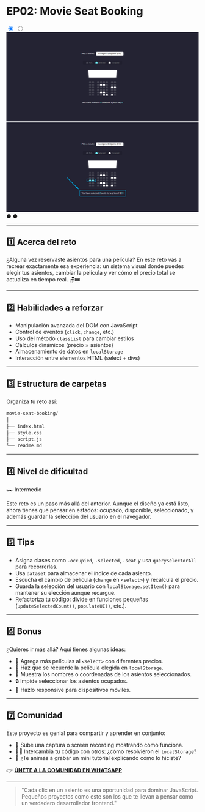# EP02: Movie Seat Booking

<link rel="stylesheet" href="/css/style.css">

<div class="carousel-container">

  <input type="radio" name="carousel" id="slide1" checked>
  <input type="radio" name="carousel" id="slide2">

  <div class="carousel-slide">
    <img src="/images/project02/01.png" alt="Imagen 1">
    <img src="/images/project02/02.png" alt="Imagen 2">
  </div>

  <div class="carousel-nav">
    <label for="slide1">●</label>
    <label for="slide2">●</label>
  </div>
</div>

---

## 1️⃣ Acerca del reto

¿Alguna vez reservaste asientos para una película?
En este reto vas a recrear exactamente esa experiencia: un sistema visual donde puedes elegir tus asientos, cambiar la película y ver cómo el precio total se actualiza en tiempo real. 🪑🎟️

---

## 2️⃣ Habilidades a reforzar

- Manipulación avanzada del DOM con JavaScript
- Control de eventos (`click`, `change`, etc.)
- Uso del método `classList` para cambiar estilos
- Cálculos dinámicos (precio × asientos)
- Almacenamiento de datos en `localStorage`
- Interacción entre elementos HTML (select + divs)

---

## 3️⃣ Estructura de carpetas

Organiza tu reto así:

```md
movie-seat-booking/
│
├── index.html
├── style.css
├── script.js
└── readme.md
```

---

## 4️⃣ Nivel de dificultad

🏎️ Intermedio

Este reto es un paso más allá del anterior. Aunque el diseño ya está listo, ahora tienes que pensar en estados: ocupado, disponible, seleccionado, y además guardar la selección del usuario en el navegador.

---

## 5️⃣ Tips

- Asigna clases como `.occupied`, `.selected`, `.seat` y usa `querySelectorAll` para recorrerlas.
- Usa `dataset` para almacenar el índice de cada asiento.
- Escucha el cambio de película (`change` en `<select>`) y recalcula el precio.
- Guarda la selección del usuario con `localStorage.setItem()` para mantener su elección aunque recargue.
- Refactoriza tu código: divide en funciones pequeñas (`updateSelectedCount()`, `populateUI()`, etc.).

---

## 6️⃣ Bonus

¿Quieres ir más allá? Aquí tienes algunas ideas:

- 🎥 Agrega más películas al `<select>` con diferentes precios.
- 🧠 Haz que se recuerde la película elegida en `localStorage`.
- 🎨 Muestra los nombres o coordenadas de los asientos seleccionados.
- 🔒 Impide seleccionar los asientos ocupados.
- 📱 Hazlo responsive para dispositivos móviles.

---

## 7️⃣ Comunidad

Este proyecto es genial para compartir y aprender en conjunto:

- 📸 Sube una captura o screen recording mostrando cómo funciona.
- 🧑‍💻 Intercambia tu código con otros: ¿cómo resolvieron el `localStorage`?
- 🎥 ¿Te animas a grabar un mini tutorial explicando cómo lo hiciste?

👉 **[ÚNETE A LA COMUNIDAD EN WHATSAPP](https://chat.whatsapp.com/CldsuiaJ52t3NvDg47zaWP)**

---

> "Cada clic en un asiento es una oportunidad para dominar JavaScript. Pequeños proyectos como este son los que te llevan a pensar como un verdadero desarrollador frontend."